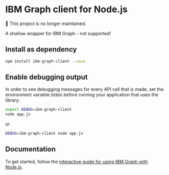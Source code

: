 # IBM Graph client for Node.js

:no_entry_sign: This project is no longer maintained.

A shallow wrapper for IBM Graph - not supported!

## Install as dependency

```sh
npm install ibm-graph-client --save
```

## Enable debugging output

In order to see debugging messages for every API call that is made, set the environment variable `DEBUG` before running your application that uses the library.

```sh
export DEBUG=ibm-graph-client
node app.js
```

or 

```sh
DEBUG=ibm-graph-client node app.js
```

## Documentation

To get started, follow the [interactive guide for using IBM Graph with Node.js](https://ibm-graph-docs.ng.bluemix.net/interactive-guide-node-js.html).
